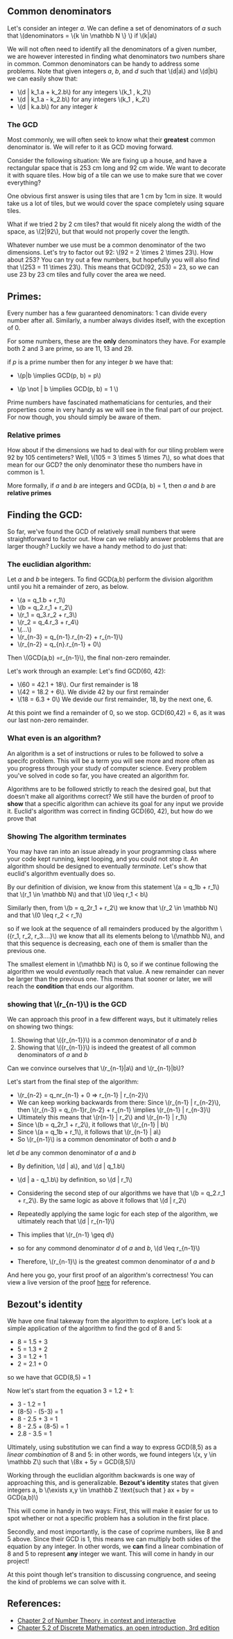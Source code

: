 ## Common denominators

Let's consider an integer *a*. We can define a set of denominators of *a* such that \\(denominators = \\{k \in \mathbb N \\} \\) if \\(k|a\\)

We will not often need to identify all the denominators of a given number, we are however interested in finding what denominators two numbers share in common. Common denominators can be handy to address some problems. Note that given integers *a*, *b*, and *d* such that \\(d|a\\) and \\(d|b\\) we can easily show that:

- \\(d | k_1.a + k_2.b\\) for any integers \\(k_1 , k_2\\)
- \\(d | k_1.a - k_2.b\\) for any integers \\(k_1 , k_2\\)
- \\(d | k.a.b\\) for any integer *k*

### The GCD

Most commonly, we will often seek to know what their **greatest** common denominator is. We will refer to it as GCD moving forward. 

Consider the following situation: We are fixing up a house, and have a rectangular space that is 253 cm long and 92 cm wide. We want to decorate it with square tiles. How big of a tile can we use to make sure that we cover everything?

One obvious first answer is using tiles that are 1 cm by 1cm in size. It would take us a lot of tiles, but we would cover the space completely using square tiles.

What if we tried 2 by 2 cm tiles? that would fit nicely along the width of the space, as \\(2|92\\), but that would not properly cover the length. 

Whatever number we use must be a common denominator of the two dimensions. Let's try to factor out 92: \\(92 = 2 \times 2 \times 23\\). How about 253? You can try out a few numbers, but hopefully you will also find that \\(253 = 11 \times 23\\). This means that GCD(92, 253) = 23, so we can use 23 by 23 cm tiles and fully cover the area we need.

## Primes:

Every number has a few guaranteed denominators: 1 can divide every number after all. Similarly, a number always divides itself, with the exception of 0. 

For some numbers, these are the **only** denominators they have. For example both 2 and 3 are prime, so are 11, 13 and 29.

if *p* is a prime number then for any integer *b* we have that: 
- \\(p|b \implies GCD(p, b) = p\\)

- \\(p \not | b \implies GCD(p, b) = 1 \\)

Prime numbers have fascinated mathematicians for centuries, and their properties come in very handy as we will see in the final part of our project. For now though, you should simply be aware of them. 

### Relative primes

How about if the dimensions we had to deal with for our tiling problem were 92 by 105 centimeters? Well, \\(105 = 3 \times 5 \times 7\\), so what does that mean for our GCD? the only denominator these tho numbers have in common is 1. 

More formally, if *a* and *b* are integers and GCD(a, b) = 1, then *a* and *b* are **relative primes**

## Finding the GCD:
So far, we've found the GCD of relatively small numbers that were straightforward to factor out. How can we reliably answer problems that are larger though? Luckily we have a handy method to do just that: 

### The euclidian algorithm:

Let *a* and *b* be integers. To find GCD(a,b) perform the division algorithm until you hit a remainder of zero, as below.

- \\(a = q_1.b + r_1\\)
- \\(b = q_2.r_1 + r_2\\)
- \\(r_1 = q_3.r_2 + r_3\\)
- \\(r_2 = q_4.r_3 + r_4\\)
- \\(...\\)
- \\(r_{n-3} = q_{n-1}.r_{n-2} + r_{n-1}\\)
- \\(r_{n-2} = q_{n}.r_{n-1} + 0\\)

Then \\(GCD(a,b) =r_{n-1}\\), the final non-zero remainder.

Let's work through an example: Let's find GCD(60, 42):

- \\(60 = 42.1 + 18\\). Our first remainder is 18
- \\(42 = 18.2 + 6\\). We divide 42 by our first remainder
- \\(18 = 6.3 + 0\\) We devide our first remainder, 18, by the next one, 6.

At this point we find a remainder of 0, so we stop. GCD(60,42) = 6, as it was our last non-zero remainder.

### What even is an algorithm?

An algorithm is a set of instructions or rules to be followed to solve a specifc problem. This will be a term you will see more and more often as you progress through your study of computer science. Every problem you've solved in code so far, you have created an algorithm for. 

Algorithms are to be followed strictly to reach the desired goal, but that doesn't make all algorithms correct? We still have the burden of proof to **show** that a specific algorithm can achieve its goal for any input we provide it. Euclid's algorithm was correct in finding GCD(60, 42), but how do we prove that 

### Showing The algorithm terminates

You may have ran into an issue already in your programming class where your code kept running, kept looping, and you could not stop it. An algorithm should be designed to eventually *terminate*. Let's show that euclid's algorithm eventually does so.

By our definition of division, we know from this statement 
\\(a = q_1b + r_1\\) that \\(r_1 \in \mathbb N\\) and that \\(0 \leq r_1 < b\\)

Similarly then, from \\(b = q_2r_1 + r_2\\) we know that \\(r_2 \in \mathbb N\\) and that \\(0 \leq r_2 < r_1\\)

so if we look at the sequence of all remainders produced by the algorithm \\(\{r_1, r_2, r_3....\}\\) we know that all its elements belong to \\(\mathbb N\\), and that this sequence is decreasing, each one of them is smaller than the previous one.

The smallest element in \\(\mathbb N\\) is 0, so if we continue following the algorithm we would _eventually_ reach that value. A new remainder can never be larger than the previous one. This means that sooner or later, we will reach the **condition** that ends our algorithm. 

### showing that \\(r_{n-1}\\) is the GCD
We can approach this proof in a few different ways, but it ultimately relies on showing two things:

1. Showing that \\({r_{n-1}}\\) is a common denominator of *a* and *b*
2. Showing that \\({r_{n-1}}\\) is indeed the greatest of all common denominators of *a* and *b*

Can we convince ourselves that \\(r_{n-1}|a\\) and \\(r_{n-1}|b\\)?

Let's start from the final step of the algorithm:
- \\(r_{n-2} = q_nr_{n-1} + 0 => r_{n-1} | r_{n-2}\\)
- We can keep working backwards from there: Since \\(r_{n-1} | r_{n-2}\\), then  \\(r_{n-3} = q_{n-1}r_{n-2} + r_{n-1} \implies \\(r_{n-1} | r_{n-3}\\)
- Ultimately this means that \\(r{n-1} | r_2\\) and \\(r_{n-1} | r_1\\)
- Since \\(b = q_2r_1 + r_2\\), it follows that \\(r_{n-1} | b\\)
- Since \\(a = q_1b + r_1\\), it follows that \\(r_{n-1} | a\\)
- So \\(r_{n-1}\\) is a common denominator of both *a* and *b*

let *d* be any common denominator of *a* and *b*

- By definition, \\(d | a\\), and \\(d | q_1.b\\) 

- \\(d | a - q_1.b\\) by definition, so \\(d | r_1\\)

- Considering the second step of our algorithms we have that \\(b = q_2.r_1 + r_2\\). By the same logic as above it follows that \\(d | r_2\\)
- Repeatedly applying the same logic for each step of the algorithm, we ultimately reach that \\(d | r_{n-1}\\)
- This implies that \\(r_{n-1} \geq d\\)
- so for any commond denominator *d* of *a* and *b*, \\(d \leq r_{n-1}\\)
- Therefore, \\(r_{n-1}\\) is the greatest common denominator of *a* and *b*

And here you go, your first proof of an algorithm's correctness! You can view a live version of the proof [here](https://www.youtube.com/watch?v=8cikffEcyPI&ab_channel=MichaelPenn) for reference.

## Bezout's identity

We have one final takeway from the algorithm to explore. Let's look at a simple application of the algorithm to find the gcd of 8 and 5:

- 8 = 1.5 + 3
- 5 = 1.3 + 2
- 3 = 1.2 + 1
- 2 = 2.1 + 0

so we have that GCD(8,5) = 1

Now let's start from the equation 3 = 1.2 + 1:
- 3 - 1.2 = 1
- (8-5) - (5-3) = 1
- 8 - 2.5 + 3 = 1
- 8 - 2.5 + (8-5) = 1
- 2.8 - 3.5 = 1

Ultimately, using substitution we can find a way to express GCD(8,5) as a *linear combination* of 8 and 5: in other words, we found integers \\(x, y \in \mathbb Z\\) such that \\(8x + 5y = GCD(8,5)\\)

Working through the euclidian algorithm backwards is one way of approaching this, and is generalizable. **Bezout's identity** states that given integers a, b \\(\exists x,y \in \mathbb Z \text{such that } ax + by = GCD(a,b)\\)

This will come in handy in two ways: First, this will make it easier for us to spot whether or not a specific problem has a solution in the first place.

Secondly, and most importantly, is the case of coprime numbers, like 8 and 5 above. Since their GCD is 1, this means we can multiply both sides of the equation by any integer. In other words, we **can** find a linear combination of 8 and 5 to represent **any** integer we want. This will come in handy in our project!

At this point though let's transition to discussing congruence, and seeing the kind of problems we can solve with it.

## References:

- [Chapter 2 of Number Theory, in context and interactive](https://math.gordon.edu/ntic/ntic/section-div-alg.html)
- [Chapter 5.2 of Discrete Mathematics, an open introduction, 3rd edition](https://discrete.openmathbooks.org/dmoi3/sec_addtops-numbth.html)